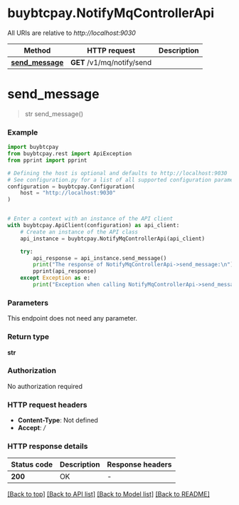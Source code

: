 # buybtcpay.NotifyMqControllerApi

All URIs are relative to *http://localhost:9030*

Method | HTTP request | Description
------------- | ------------- | -------------
[**send_message**](NotifyMqControllerApi.md#send_message) | **GET** /v1/mq/notify/send | 


# **send_message**
> str send_message()

### Example


```python
import buybtcpay
from buybtcpay.rest import ApiException
from pprint import pprint

# Defining the host is optional and defaults to http://localhost:9030
# See configuration.py for a list of all supported configuration parameters.
configuration = buybtcpay.Configuration(
    host = "http://localhost:9030"
)


# Enter a context with an instance of the API client
with buybtcpay.ApiClient(configuration) as api_client:
    # Create an instance of the API class
    api_instance = buybtcpay.NotifyMqControllerApi(api_client)

    try:
        api_response = api_instance.send_message()
        print("The response of NotifyMqControllerApi->send_message:\n")
        pprint(api_response)
    except Exception as e:
        print("Exception when calling NotifyMqControllerApi->send_message: %s\n" % e)
```



### Parameters

This endpoint does not need any parameter.

### Return type

**str**

### Authorization

No authorization required

### HTTP request headers

 - **Content-Type**: Not defined
 - **Accept**: */*

### HTTP response details

| Status code | Description | Response headers |
|-------------|-------------|------------------|
**200** | OK |  -  |

[[Back to top]](#) [[Back to API list]](../README.md#documentation-for-api-endpoints) [[Back to Model list]](../README.md#documentation-for-models) [[Back to README]](../README.md)

